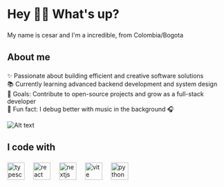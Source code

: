 <h1 align="left">Hey 🖖🏿 What's up?</h1>

###

<p align="left">My name is cesar and I'm a incredible, from Colombia/Bogota

</p>

###

<h2 align="left">About me</h2>



###

<p align="left">✨ Passionate about building efficient and creative software solutions<br>
📚 Currently learning advanced backend development and system design<br>
🎯 Goals: Contribute to open-source projects and grow as a full-stack developer<br>
🎲 Fun fact: I debug better with music in the background 🎧
 </p>


![Alt text](https://spotify-recently-played-readme.vercel.app/api?user=dgcqvtm2ttx23815jpoliihl6)
###

<h2 align="left">I code with</h2>

###

<div align="left">
  <img src="https://cdn.jsdelivr.net/gh/devicons/devicon/icons/typescript/typescript-original.svg" height="40" alt="typescript logo"  />
  <img width="12" />
  <img src="https://cdn.jsdelivr.net/gh/devicons/devicon/icons/react/react-original.svg" height="40" alt="react logo"  />
  <img width="12" />
  <img src="https://cdn.jsdelivr.net/gh/devicons/devicon/icons/nextjs/nextjs-original.svg" height="40" alt="nextjs logo"  />
  <img width="12" />
  <img src="https://cdn.jsdelivr.net/gh/devicons/devicon/icons/vite/vite-original.svg" height="40" alt="vite logo" />
  <img width="12" />
  <img src="https://cdn.jsdelivr.net/gh/devicons/devicon/icons/python/python-original.svg" height="40" alt="python logo" />
  <img width="12" />



</div>

###
